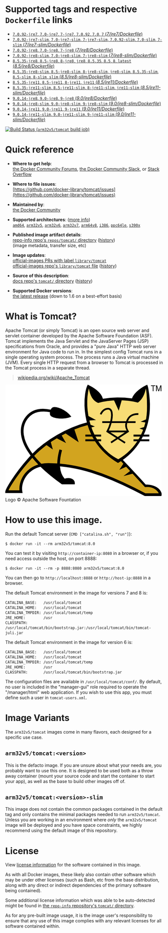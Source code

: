 <!--

********************************************************************************

WARNING:

    DO NOT EDIT "tomcat/README.md"

    IT IS AUTO-GENERATED

    (from the other files in "tomcat/" combined with a set of templates)

********************************************************************************

-->

# Supported tags and respective `Dockerfile` links

-	[`7.0.92-jre7`, `7.0-jre7`, `7-jre7`, `7.0.92`, `7.0`, `7` (*7/jre7/Dockerfile*)](https://github.com/docker-library/tomcat/blob/ffde17a33a1930496bb43c75bc7a826c977d3807/7/jre7/Dockerfile)
-	[`7.0.92-jre7-slim`, `7.0-jre7-slim`, `7-jre7-slim`, `7.0.92-slim`, `7.0-slim`, `7-slim` (*7/jre7-slim/Dockerfile*)](https://github.com/docker-library/tomcat/blob/ffde17a33a1930496bb43c75bc7a826c977d3807/7/jre7-slim/Dockerfile)
-	[`7.0.92-jre8`, `7.0-jre8`, `7-jre8` (*7/jre8/Dockerfile*)](https://github.com/docker-library/tomcat/blob/ffde17a33a1930496bb43c75bc7a826c977d3807/7/jre8/Dockerfile)
-	[`7.0.92-jre8-slim`, `7.0-jre8-slim`, `7-jre8-slim` (*7/jre8-slim/Dockerfile*)](https://github.com/docker-library/tomcat/blob/ffde17a33a1930496bb43c75bc7a826c977d3807/7/jre8-slim/Dockerfile)
-	[`8.5.35-jre8`, `8.5-jre8`, `8-jre8`, `jre8`, `8.5.35`, `8.5`, `8`, `latest` (*8.5/jre8/Dockerfile*)](https://github.com/docker-library/tomcat/blob/113253d06d1cbd4b7d6ad7a505b02e3180c3f7ee/8.5/jre8/Dockerfile)
-	[`8.5.35-jre8-slim`, `8.5-jre8-slim`, `8-jre8-slim`, `jre8-slim`, `8.5.35-slim`, `8.5-slim`, `8-slim`, `slim` (*8.5/jre8-slim/Dockerfile*)](https://github.com/docker-library/tomcat/blob/113253d06d1cbd4b7d6ad7a505b02e3180c3f7ee/8.5/jre8-slim/Dockerfile)
-	[`8.5.35-jre11`, `8.5-jre11`, `8-jre11`, `jre11` (*8.5/jre11/Dockerfile*)](https://github.com/docker-library/tomcat/blob/113253d06d1cbd4b7d6ad7a505b02e3180c3f7ee/8.5/jre11/Dockerfile)
-	[`8.5.35-jre11-slim`, `8.5-jre11-slim`, `8-jre11-slim`, `jre11-slim` (*8.5/jre11-slim/Dockerfile*)](https://github.com/docker-library/tomcat/blob/113253d06d1cbd4b7d6ad7a505b02e3180c3f7ee/8.5/jre11-slim/Dockerfile)
-	[`9.0.14-jre8`, `9.0-jre8`, `9-jre8` (*9.0/jre8/Dockerfile*)](https://github.com/docker-library/tomcat/blob/f58a6b4236cfe10672c9505aab5024100c9e084d/9.0/jre8/Dockerfile)
-	[`9.0.14-jre8-slim`, `9.0-jre8-slim`, `9-jre8-slim` (*9.0/jre8-slim/Dockerfile*)](https://github.com/docker-library/tomcat/blob/f58a6b4236cfe10672c9505aab5024100c9e084d/9.0/jre8-slim/Dockerfile)
-	[`9.0.14-jre11`, `9.0-jre11`, `9-jre11` (*9.0/jre11/Dockerfile*)](https://github.com/docker-library/tomcat/blob/f58a6b4236cfe10672c9505aab5024100c9e084d/9.0/jre11/Dockerfile)
-	[`9.0.14-jre11-slim`, `9.0-jre11-slim`, `9-jre11-slim` (*9.0/jre11-slim/Dockerfile*)](https://github.com/docker-library/tomcat/blob/f58a6b4236cfe10672c9505aab5024100c9e084d/9.0/jre11-slim/Dockerfile)

[![Build Status](https://doi-janky.infosiftr.net/job/multiarch/job/arm32v5/job/tomcat/badge/icon) (`arm32v5/tomcat` build job)](https://doi-janky.infosiftr.net/job/multiarch/job/arm32v5/job/tomcat/)

# Quick reference

-	**Where to get help**:  
	[the Docker Community Forums](https://forums.docker.com/), [the Docker Community Slack](https://blog.docker.com/2016/11/introducing-docker-community-directory-docker-community-slack/), or [Stack Overflow](https://stackoverflow.com/search?tab=newest&q=docker)

-	**Where to file issues**:  
	[https://github.com/docker-library/tomcat/issues](https://github.com/docker-library/tomcat/issues)

-	**Maintained by**:  
	[the Docker Community](https://github.com/docker-library/tomcat)

-	**Supported architectures**: ([more info](https://github.com/docker-library/official-images#architectures-other-than-amd64))  
	[`amd64`](https://hub.docker.com/r/amd64/tomcat/), [`arm32v5`](https://hub.docker.com/r/arm32v5/tomcat/), [`arm32v6`](https://hub.docker.com/r/arm32v6/tomcat/), [`arm32v7`](https://hub.docker.com/r/arm32v7/tomcat/), [`arm64v8`](https://hub.docker.com/r/arm64v8/tomcat/), [`i386`](https://hub.docker.com/r/i386/tomcat/), [`ppc64le`](https://hub.docker.com/r/ppc64le/tomcat/), [`s390x`](https://hub.docker.com/r/s390x/tomcat/)

-	**Published image artifact details**:  
	[repo-info repo's `repos/tomcat/` directory](https://github.com/docker-library/repo-info/blob/master/repos/tomcat) ([history](https://github.com/docker-library/repo-info/commits/master/repos/tomcat))  
	(image metadata, transfer size, etc)

-	**Image updates**:  
	[official-images PRs with label `library/tomcat`](https://github.com/docker-library/official-images/pulls?q=label%3Alibrary%2Ftomcat)  
	[official-images repo's `library/tomcat` file](https://github.com/docker-library/official-images/blob/master/library/tomcat) ([history](https://github.com/docker-library/official-images/commits/master/library/tomcat))

-	**Source of this description**:  
	[docs repo's `tomcat/` directory](https://github.com/docker-library/docs/tree/master/tomcat) ([history](https://github.com/docker-library/docs/commits/master/tomcat))

-	**Supported Docker versions**:  
	[the latest release](https://github.com/docker/docker-ce/releases/latest) (down to 1.6 on a best-effort basis)

# What is Tomcat?

Apache Tomcat (or simply Tomcat) is an open source web server and servlet container developed by the Apache Software Foundation (ASF). Tomcat implements the Java Servlet and the JavaServer Pages (JSP) specifications from Oracle, and provides a "pure Java" HTTP web server environment for Java code to run in. In the simplest config Tomcat runs in a single operating system process. The process runs a Java virtual machine (JVM). Every single HTTP request from a browser to Tomcat is processed in the Tomcat process in a separate thread.

> [wikipedia.org/wiki/Apache_Tomcat](https://en.wikipedia.org/wiki/Apache_Tomcat)

![logo](https://raw.githubusercontent.com/docker-library/docs/8e31eb93a02d504d0cfe1da435aa31b377fc627d/tomcat/logo.png)Logo &copy; Apache Software Fountation

# How to use this image.

Run the default Tomcat server (`CMD ["catalina.sh", "run"]`):

```console
$ docker run -it --rm arm32v5/tomcat:8.0
```

You can test it by visiting `http://container-ip:8080` in a browser or, if you need access outside the host, on port 8888:

```console
$ docker run -it --rm -p 8888:8080 arm32v5/tomcat:8.0
```

You can then go to `http://localhost:8888` or `http://host-ip:8888` in a browser.

The default Tomcat environment in the image for versions 7 and 8 is:

	CATALINA_BASE:   /usr/local/tomcat
	CATALINA_HOME:   /usr/local/tomcat
	CATALINA_TMPDIR: /usr/local/tomcat/temp
	JRE_HOME:        /usr
	CLASSPATH:       /usr/local/tomcat/bin/bootstrap.jar:/usr/local/tomcat/bin/tomcat-juli.jar

The default Tomcat environment in the image for version 6 is:

	CATALINA_BASE:   /usr/local/tomcat
	CATALINA_HOME:   /usr/local/tomcat
	CATALINA_TMPDIR: /usr/local/tomcat/temp
	JRE_HOME:        /usr
	CLASSPATH:       /usr/local/tomcat/bin/bootstrap.jar

The configuration files are available in `/usr/local/tomcat/conf/`. By default, no user is included in the "manager-gui" role required to operate the "/manager/html" web application. If you wish to use this app, you must define such a user in `tomcat-users.xml`.

# Image Variants

The `arm32v5/tomcat` images come in many flavors, each designed for a specific use case.

## `arm32v5/tomcat:<version>`

This is the defacto image. If you are unsure about what your needs are, you probably want to use this one. It is designed to be used both as a throw away container (mount your source code and start the container to start your app), as well as the base to build other images off of.

## `arm32v5/tomcat:<version>-slim`

This image does not contain the common packages contained in the default tag and only contains the minimal packages needed to run `arm32v5/tomcat`. Unless you are working in an environment where *only* the `arm32v5/tomcat` image will be deployed and you have space constraints, we highly recommend using the default image of this repository.

# License

View [license information](https://www.apache.org/licenses/LICENSE-2.0) for the software contained in this image.

As with all Docker images, these likely also contain other software which may be under other licenses (such as Bash, etc from the base distribution, along with any direct or indirect dependencies of the primary software being contained).

Some additional license information which was able to be auto-detected might be found in [the `repo-info` repository's `tomcat/` directory](https://github.com/docker-library/repo-info/tree/master/repos/tomcat).

As for any pre-built image usage, it is the image user's responsibility to ensure that any use of this image complies with any relevant licenses for all software contained within.
